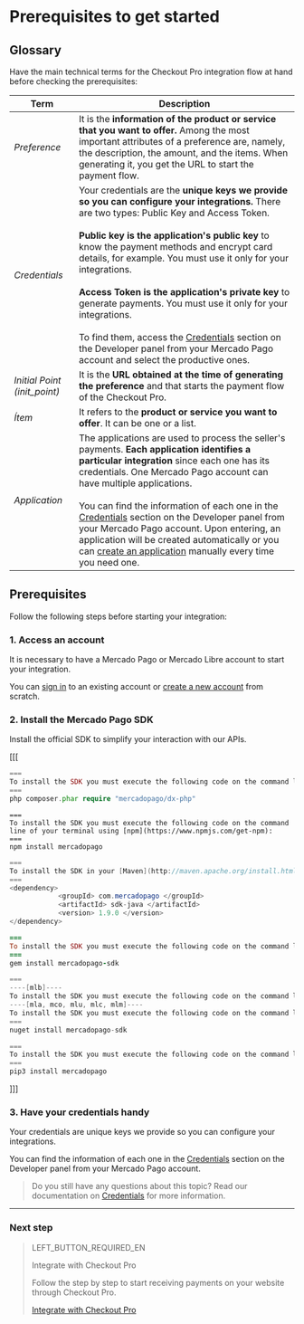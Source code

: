 # Prerequisites to get started

## Glossary

Have the main technical terms for the Checkout Pro integration flow at hand before checking the prerequisites:

| Term | Description |
| --- | --- |
| _Preference_ | It is the **information of the product or service that you want to offer.** Among the most important attributes of a preference are, namely, the description, the amount, and the items. When generating it, you get the URL to start the payment flow. |
| _Credentials_ | Your credentials are the **unique keys we provide so you can configure your integrations.** There are two types: Public Key and Access Token. <br/><br/> **Public key is the application's public key** to know the payment methods and encrypt card details, for example. You must use it only for your integrations.<br/><br/> **Access Token is the application's private key** to generate payments. You must use it only for your integrations.<br/><br/>To find them, access the [Credentials]([FAKER][CREDENTIALS][URL]) section on the Developer panel from your Mercado Pago account and select the productive ones. |
| _Initial Point (init_point)_ | It is the **URL obtained at the time of generating the preference** and that starts the payment flow of the Checkout Pro. |
| _Ítem_ | It refers to the **product or service you want to offer**. It can be one or a list. |
| _Application_ | The applications are used to process the seller's payments. **Each application identifies a particular integration** since each one has its credentials. One Mercado Pago account can have multiple applications.<br/><br/>You can find the information of each one in the [Credentials]([FAKER][CREDENTIALS][URL]) section on the Developer panel from your Mercado Pago account. Upon entering, an application will be created automatically or you can [create an application](https://applications.mercadopago.com) manually every time you need one. |

## Prerequisites

Follow the following steps before starting your integration:

### 1. Access an account

It is necessary to have a Mercado Pago or Mercado Libre account to start your integration.

You can [sign in](https://www.mercadolibre.com/jms/[FAKER][GLOBALIZE][SITE_ID]/lgz/login?platform_id=mp&go=https://www.mercadopago[FAKER][URL][DOMAIN]/developers/en/guides/online-payments/checkout-pro/previous-requirements) to an existing account or [create a new account](https://www.mercadopago[FAKER][URL][DOMAIN]) from scratch.

### 2. Install the Mercado Pago SDK
Install the official SDK to simplify your interaction with our APIs.

[[[
```php
===
To install the SDK you must execute the following code on the command line of your terminal using [Composer](https://getcomposer.org/download):
===
php composer.phar require "mercadopago/dx-php"
```
```node
===
To install the SDK you must execute the following code on the command line of your terminal using [npm](https://www.npmjs.com/get-npm):
===
npm install mercadopago
```
```java
===
To install the SDK in your [Maven](http://maven.apache.org/install.html) project you must add the following dependency in your <code>pom.xml</code> file and then run <code>maven install</code> on the command line of your terminal: 
===
<dependency>
            <groupId> com.mercadopago </groupId>
            <artifactId> sdk-java </artifactId>
            <version> 1.9.0 </version>
</dependency>
```
```ruby
===
To install the SDK you must execute the following code on the command line of your terminal using [gema](https://rubygems.org/gems/mercadopago-sdk): 
===
gem install mercadopago-sdk
```
```csharp
===
----[mlb]----
To install the SDK you must execute the following code on the command line of your terminal using [NuGet](https://docs.microsoft.com/pt-br/nuget/reference/nuget-exe-cli-reference):
----[mla, mco, mlu, mlc, mlm]----
To install the SDK you must execute the following code on the command line of your terminal using [NuGet](https://docs.microsoft.com/es-es/nuget/reference/nuget-exe-cli-reference): 
===
nuget install mercadopago-sdk
```
```python
===
To install the SDK you must execute the following code on the command line of your terminal using [pip](https://pypi.org/project/mercadopago/):
===
pip3 install mercadopago
```
]]]

### 3. Have your credentials handy

Your credentials are unique keys we provide so you can configure your integrations.

You can find the information of each one in the [Credentials]([FAKER][CREDENTIALS][URL]) section on the Developer panel from your Mercado Pago account.

> Do you still have any questions about this topic? Read our documentation on [Credentials](https://www.mercadopago[FAKER][URL][DOMAIN]/developers/en/guides/resources/credentials) for more information.

 ---

### Next step

> LEFT_BUTTON_REQUIRED_EN
>
> Integrate with Checkout Pro
>
> Follow the step by step to start receiving payments on your website through Checkout Pro.
>
> [Integrate with Checkout Pro](https://www.mercadopago[FAKER][URL][DOMAIN]/developers/en/guides/online-payments/checkout-pro/integration)
